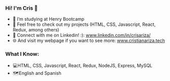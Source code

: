 ### Hi! I'm Cris 👋

- 🔭 I’m studying at Henry Bootcamp
- 🌱 Feel free to check out my projects (HTML, CSS, Javascript, React, Redux, among others)
- 👔 Connect with me on Linkedin! :): www.linkedin.com/in/crisariza/
- 🌐 And visit my webpage if you want to see more: www.cristianariza.tech

### What I Know:

- 💻HTML, CSS, Javascript, React, Redux, NodeJS, Express, MySQL
- 🗺️English and Spanish

